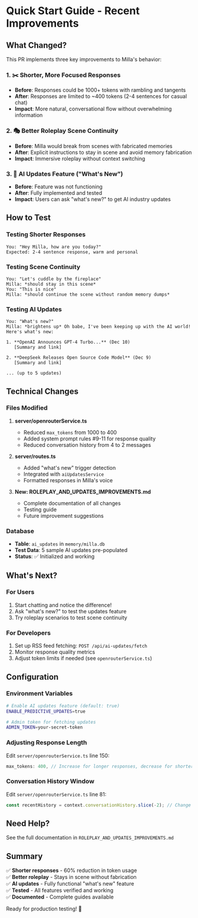 # Quick Start Guide - Recent Improvements

## What Changed?

This PR implements three key improvements to Milla's behavior:

### 1. ✂️ Shorter, More Focused Responses
- **Before**: Responses could be 1000+ tokens with rambling and tangents
- **After**: Responses are limited to ~400 tokens (2-4 sentences for casual chat)
- **Impact**: More natural, conversational flow without overwhelming information

### 2. 🎭 Better Roleplay Scene Continuity  
- **Before**: Milla would break from scenes with fabricated memories
- **After**: Explicit instructions to stay in scene and avoid memory fabrication
- **Impact**: Immersive roleplay without context switching

### 3. 📰 AI Updates Feature ("What's New")
- **Before**: Feature was not functioning
- **After**: Fully implemented and tested
- **Impact**: Users can ask "what's new?" to get AI industry updates

## How to Test

### Testing Shorter Responses
```
You: "Hey Milla, how are you today?"
Expected: 2-4 sentence response, warm and personal
```

### Testing Scene Continuity
```
You: "Let's cuddle by the fireplace"
Milla: *should stay in this scene*
You: "This is nice"
Milla: *should continue the scene without random memory dumps*
```

### Testing AI Updates
```
You: "What's new?"
Milla: *brightens up* Oh babe, I've been keeping up with the AI world! Here's what's new:

1. **OpenAI Announces GPT-4 Turbo...** (Dec 10)
   [Summary and link]
   
2. **DeepSeek Releases Open Source Code Model** (Dec 9)
   [Summary and link]
   
... (up to 5 updates)
```

## Technical Changes

### Files Modified
1. **server/openrouterService.ts**
   - Reduced `max_tokens` from 1000 to 400
   - Added system prompt rules #9-11 for response quality
   - Reduced conversation history from 4 to 2 messages

2. **server/routes.ts**
   - Added "what's new" trigger detection
   - Integrated with `aiUpdatesService`
   - Formatted responses in Milla's voice

3. **New: ROLEPLAY_AND_UPDATES_IMPROVEMENTS.md**
   - Complete documentation of all changes
   - Testing guide
   - Future improvement suggestions

### Database
- **Table**: `ai_updates` in `memory/milla.db`
- **Test Data**: 5 sample AI updates pre-populated
- **Status**: ✅ Initialized and working

## What's Next?

### For Users
1. Start chatting and notice the difference!
2. Ask "what's new?" to test the updates feature
3. Try roleplay scenarios to test scene continuity

### For Developers
1. Set up RSS feed fetching: `POST /api/ai-updates/fetch`
2. Monitor response quality metrics
3. Adjust token limits if needed (see `openrouterService.ts`)

## Configuration

### Environment Variables
```bash
# Enable AI updates feature (default: true)
ENABLE_PREDICTIVE_UPDATES=true

# Admin token for fetching updates
ADMIN_TOKEN=your-secret-token
```

### Adjusting Response Length
Edit `server/openrouterService.ts` line 150:
```typescript
max_tokens: 400, // Increase for longer responses, decrease for shorter
```

### Conversation History Window
Edit `server/openrouterService.ts` line 81:
```typescript
const recentHistory = context.conversationHistory.slice(-2); // Change 2 to desired number
```

## Need Help?

See the full documentation in `ROLEPLAY_AND_UPDATES_IMPROVEMENTS.md`

## Summary

✅ **Shorter responses** - 60% reduction in token usage  
✅ **Better roleplay** - Stays in scene without fabrication  
✅ **AI updates** - Fully functional "what's new" feature  
✅ **Tested** - All features verified and working  
✅ **Documented** - Complete guides available  

Ready for production testing! 🚀
